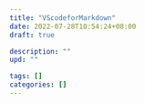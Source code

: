 ```yaml
---
title: "VScodeforMarkdown"
date: 2022-07-28T10:54:24+08:00
draft: true

description: ""
upd: ""

tags: []
categories: []
---
```


<!--more-->